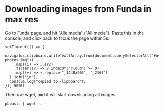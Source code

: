 # Downloading images from Funda in max res
Go to Funda page, and hit "Alle media" ("All media").
Paste this in the console, and click back to focus the page within 5s:

```
setTimeout(() => {
  navigator.clipboard.writeText(Array.from(document.querySelectorAll("#overview-photos img"))
    .map((i) => i.src)
    .filter((v) => v.indexOf("cloud") >= 0)
    .map((v) => v.replace("_1440x960", "_2160")
  ).join("\n");
  console.log("copied to clipboard");
}), 5000)
```

Then use wget, and it will start downloading all images.
```
pbpaste | wget -i -
```
